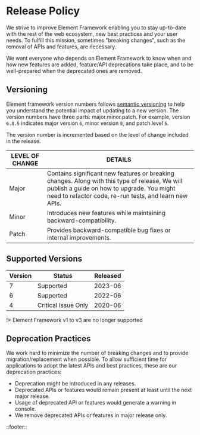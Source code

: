 <!--
type: page
title: Release Policy
location: ./start/release-policy
layout: default
-->

# Release Policy

We strive to improve Element Framework enabling you to stay up-to-date with the rest of the web ecosystem, new best practices and your user needs. To fulfill this mission, sometimes "breaking changes", such as the removal of APIs and features, are necessary.

We want everyone who depends on Element Framework to know when and how new features are added, feature/API deprecations take place, and to be well-prepared when the deprecated ones are removed.

## Versioning

Element framework version numbers follows [semantic versioning](https://semver.org/) to help you understand the potential impact of updating to a new version. The version numbers have three parts: major.minor.patch. For example, version `6.8.5` indicates major version `6`, minor version `8`, and patch level `5`.

The version number is incremented based on the level of change included in the release.

LEVEL OF CHANGE|DETAILS
--|--
Major|Contains significant new features or breaking changes. Along with this type of release, We will publish a guide on how to upgrade. You might need to refactor code, re-run tests, and learn new APIs.
Minor|Introduces new features while maintaining backward-compatibility.
Patch|Provides backward-compatible bug fixes or internal improvements.

<!-- ## Supported update paths -->

<!-- ?: it's already available but on SharePoint. just don't mention it here? What are the options? -->

<!-- ## Preview releases -->

<!-- ?: I don't think we want to advertize about this, right? -->

<!-- ## Release frequency -->

<!-- ?: ours is not thar clear so skip this section too? -->

## Supported Versions

Version|Status|Released
--|--|--
7|Supported|2023-06
6|Supported|2022-06
4|Critical Issue Only|2020-06

!> Element Framework v1 to v3 are no longer supported

## Deprecation Practices

We work hard to minimize the number of breaking changes and to provide migration/replacement when possible. To allow sufficient time for applications to adopt the latest APIs and best practices, these are our deprecation practices:

* Deprecation might be introduced in any releases.
* Deprecated APIs or features would remain present at least until the next major release.
* Usage of deprecated API or features would generate a warning in console.
* We remove deprecated APIs or features in major release only.

<!-- ## Public API surface -->

<!-- ?: no need? -->

<!-- ## Developer Preview -->

<!-- ?: no plan for this yet? -->

::footer::
